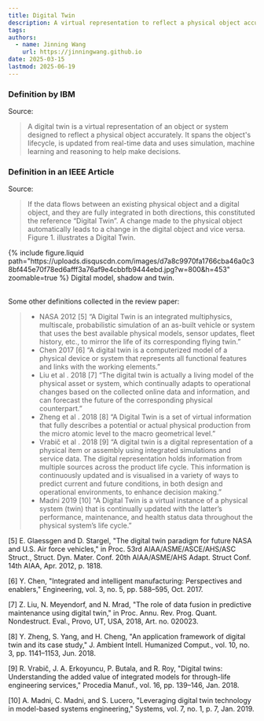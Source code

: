 ```yaml
---
title: Digital Twin
description: A virtual representation to reflect a physical object accurately.
tags:
authors:
  - name: Jinning Wang
    url: https://jinningwang.github.io
date: 2025-03-15
lastmod: 2025-06-19
---
```


### Definition by IBM

Source: <d-cite key="ibm2021what"></d-cite>

> A digital twin is a virtual representation of an object or system designed to reflect a physical object accurately. It spans the object's lifecycle, is updated from real-time data and uses simulation, machine learning and reasoning to help make decisions.

### Definition in an IEEE Article

Source: <d-cite key="fuller2020digital"></d-cite>

> If the data flows between an existing physical object and a digital object, and they are fully integrated in both directions, this constituted the reference “Digital Twin”. A change made to the physical object automatically leads to a change in the digital object and vice versa. Figure 1. illustrates a Digital Twin.

<div class="col-sm mt-3 mt-md-0">
    {% include figure.liquid
    path="https://uploads.disquscdn.com/images/d7a8c9970fa1766cba46a0c38bf445e70f78ed6afff3a76af9e4cbbfb9444ebd.jpg?w=800&h=453"
    zoomable=true %}
    Digital model, shadow and twin.
</div>

<br>

Some other definitions collected in the review paper:

> - NASA 2012 [5] “A Digital Twin is an integrated multiphysics, multiscale, probabilistic simulation of an as-built vehicle or system that uses the best available physical models, sensor updates, fleet history, etc., to mirror the life of its corresponding flying twin.”
> - Chen 2017 [6] “A digital twin is a computerized model of a physical device or system that represents all functional features and links with the working elements.”
> - Liu et al . 2018 [7] “The digital twin is actually a living model of the physical asset or system, which continually adapts to operational changes based on the collected online data and information, and can forecast the future of the corresponding physical counterpart.”
> - Zheng et al . 2018 [8] “A Digital Twin is a set of virtual information that fully describes a potential or actual physical production from the micro atomic level to the macro geometrical level.”
> - Vrabič et al . 2018 [9] “A digital twin is a digital representation of a physical item or assembly using integrated simulations and service data. The digital representation holds information from multiple sources across the product life cycle. This information is continuously updated and is visualised in a variety of ways to predict current and future conditions, in both design and operational environments, to enhance decision making.”
> - Madni 2019 [10] "A Digital Twin is a virtual instance of a physical system (twin) that is continually updated with the latter’s performance, maintenance, and health status data throughout the physical system’s life cycle.”

[5] E. Glaessgen and D. Stargel, "The digital twin paradigm for future NASA and U.S. Air force vehicles," in Proc. 53rd AIAA/ASME/ASCE/AHS/ASC Struct., Struct. Dyn. Mater. Conf. 20th AIAA/ASME/AHS Adapt. Struct Conf. 14th AIAA, Apr. 2012, p. 1818.

[6] Y. Chen, "Integrated and intelligent manufacturing: Perspectives and enablers," Engineering, vol. 3, no. 5, pp. 588–595, Oct. 2017.

[7] Z. Liu, N. Meyendorf, and N. Mrad, "The role of data fusion in predictive maintenance using digital twin," in Proc. Annu. Rev. Prog. Quant. Nondestruct. Eval., Provo, UT, USA, 2018, Art. no. 020023.

[8] Y. Zheng, S. Yang, and H. Cheng, "An application framework of digital twin and its case study," J. Ambient Intell. Humanized Comput., vol. 10, no. 3, pp. 1141–1153, Jun. 2018.

[9] R. Vrabič, J. A. Erkoyuncu, P. Butala, and R. Roy, "Digital twins: Understanding the added value of integrated models for through-life engineering services," Procedia Manuf., vol. 16, pp. 139–146, Jan. 2018.

[10] A. Madni, C. Madni, and S. Lucero, "Leveraging digital twin technology in model-based systems engineering," Systems, vol. 7, no. 1, p. 7, Jan. 2019.

